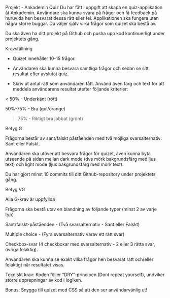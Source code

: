 Projekt - Ankademin Quiz
Du har fått i uppgift att skapa en quiz-applikation åt Ankademin. Användare ska kunna svara på frågor och få feedback på huruvida hen besvarat dessa rätt eller fel. Applikationen ska fungera utan några större buggar. Du väljer själv vilka frågor som quizet ska bestå av.

Du ska även ha ditt projekt på Github och pusha upp kod kontinuerligt under projektets gång.

Kravställning

- Quizet innehåller 10-15 frågor.

- Användaren ska kunna besvara samtliga frågor och sedan se sitt resultat efter avslutat quiz.

- Skriv ut antal rätt som användaren fått. Använd även färg och text för att meddela användarens resultat utefter följande kriterier:

< 50% - Underkänt (rött)

50%-75% - Bra (gul/orange)

> 75% - Riktigt bra jobbat (grönt)

Betyg G

Frågorna består av sant/falskt påståenden med två möjliga svarsalternativ: Sant eller Falskt.

Användaren ska utöver att besvara frågor för quizet, även kunna byta utseende på sidan mellan dark mode (dvs mörk bakgrundsfärg med ljus text) och light mode (ljus bakgrundsfärg med mörk text).

Du har gjort minst 10 commits till ditt Github-repository under projektets gång.

Betyg VG

Alla G-krav är uppfyllda

Frågorna ska bestå utav en blandning av följande typer (minst 2 av varje typ)

Sant/falskt-påståenden - (Två svarsalternativ - Sant eller Falskt)

Multiple choice - (Fyra svarsalternativ varav ett rätt svar)

Checkbox-svar (4 checkboxar med svarsalternativ - 2 eller 3 rätta svar, övriga felaktig).

Användaren ska kunna se exakt vilka frågor hen besvarat rätt och/eller felaktigt när resultatet visas.

Tekniskt krav: Koden följer “DRY”-principen (Dont repeat yourself), undviker större upprepningar av kod i logiken.

Bonus: Snygga till quizet med CSS så att den ser användarvänlig ut!
